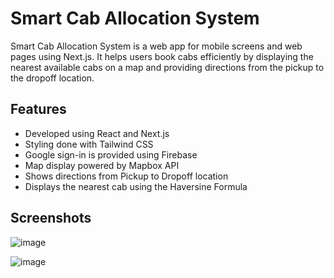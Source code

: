 # Smart Cab Allocation System

Smart Cab Allocation System is a web app for mobile screens and web pages using Next.js. It helps users book cabs efficiently by displaying the nearest available cabs on a map and providing directions from the pickup to the dropoff location.

## Features

- Developed using React and Next.js
- Styling done with Tailwind CSS
- Google sign-in is provided using Firebase
- Map display powered by Mapbox API
- Shows directions from Pickup to Dropoff location
- Displays the nearest cab using the Haversine Formula

## Screenshots


![image](https://github.com/Nakshatra47/SCAS/assets/87568007/f95766c4-bb29-4173-9c5d-7a0a3e228427)



![image](https://github.com/Nakshatra47/SCAS/assets/87568007/34c0d218-a4b4-4c61-8e38-fd052b8055ee)






